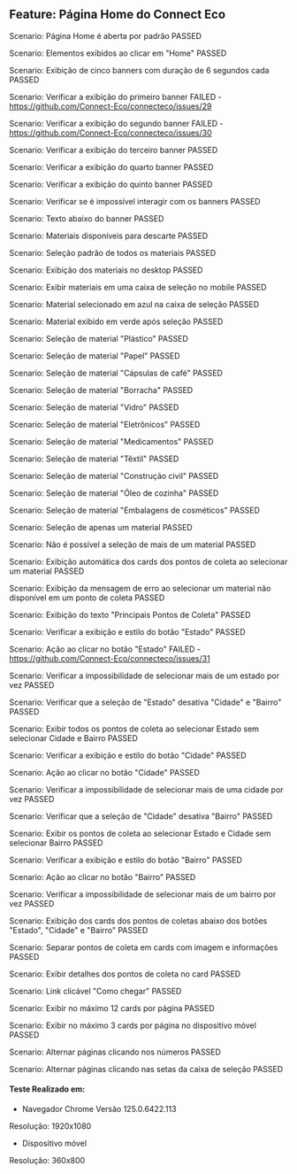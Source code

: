 ## Feature: Página Home do Connect Eco
Scenario: Página Home é aberta por padrão PASSED

Scenario: Elementos exibidos ao clicar em "Home" PASSED

Scenario: Exibição de cinco banners com duração de 6 segundos cada PASSED

Scenario: Verificar a exibição do primeiro banner FAILED - https://github.com/Connect-Eco/connecteco/issues/29

Scenario: Verificar a exibição do segundo banner FAILED - https://github.com/Connect-Eco/connecteco/issues/30

Scenario: Verificar a exibição do terceiro banner PASSED

Scenario: Verificar a exibição do quarto banner PASSED

Scenario: Verificar a exibição do quinto banner PASSED

Scenario: Verificar se é impossível interagir com os banners PASSED

Scenario: Texto abaixo do banner PASSED

Scenario: Materiais disponíveis para descarte PASSED

Scenario: Seleção padrão de todos os materiais PASSED

Scenario: Exibição dos materiais no desktop PASSED

Scenario: Exibir materiais em uma caixa de seleção no mobile PASSED

Scenario: Material selecionado em azul na caixa de seleção PASSED

Scenario: Material exibido em verde após seleção PASSED

Scenario: Seleção de material "Plástico" PASSED

Scenario: Seleção de material "Papel" PASSED

Scenario: Seleção de material "Cápsulas de café" PASSED

Scenario: Seleção de material "Borracha" PASSED

Scenario: Seleção de material "Vidro" PASSED

Scenario: Seleção de material "Eletrônicos" PASSED

Scenario: Seleção de material "Medicamentos" PASSED

Scenario: Seleção de material "Têxtil" PASSED

Scenario: Seleção de material "Construção civil" PASSED

Scenario: Seleção de material "Óleo de cozinha" PASSED

Scenario: Seleção de material "Embalagens de cosméticos" PASSED

Scenario: Seleção de apenas um material PASSED

Scenario: Não é possível a seleção de mais de um material PASSED

Scenario: Exibição automática dos cards dos pontos de coleta ao selecionar um material PASSED

Scenario: Exibição da mensagem de erro ao selecionar um material não disponível em um ponto de coleta PASSED

Scenario: Exibição do texto "Principais Pontos de Coleta" PASSED  
  
Scenario: Verificar a exibição e estilo do botão "Estado" PASSED

Scenario: Ação ao clicar no botão "Estado" FAILED - https://github.com/Connect-Eco/connecteco/issues/31

Scenario: Verificar a impossibilidade de selecionar mais de um estado por vez PASSED

Scenario: Verificar que a seleção de "Estado" desativa "Cidade" e "Bairro" PASSED

Scenario: Exibir todos os pontos de coleta ao selecionar Estado sem selecionar Cidade e Bairro PASSED

Scenario: Verificar a exibição e estilo do botão "Cidade" PASSED

Scenario: Ação ao clicar no botão "Cidade" PASSED

Scenario: Verificar a impossibilidade de selecionar mais de uma cidade por vez PASSED

Scenario: Verificar que a seleção de "Cidade" desativa "Bairro" PASSED

Scenario: Exibir os pontos de coleta ao selecionar Estado e Cidade sem selecionar Bairro PASSED

Scenario: Verificar a exibição e estilo do botão "Bairro" PASSED

Scenario: Ação ao clicar no botão "Bairro" PASSED

Scenario: Verificar a impossibilidade de selecionar mais de um bairro por vez PASSED

Scenario: Exibição dos cards dos pontos de coletas abaixo dos botões "Estado", "Cidade" e "Bairro" PASSED

Scenario: Separar pontos de coleta em cards com imagem e informações PASSED

Scenario: Exibir detalhes dos pontos de coleta no card PASSED

Scenario: Link clicável "Como chegar" PASSED

Scenario: Exibir no máximo 12 cards por página PASSED

Scenario: Exibir no máximo 3 cards por página no dispositivo móvel PASSED

Scenario: Alternar páginas clicando nos números PASSED

Scenario: Alternar páginas clicando nas setas da caixa de seleção PASSED

#### Teste Realizado em:
  - Navegador Chrome Versão 125.0.6422.113

  Resolução: 1920x1080

  - Dispositivo móvel
  
  Resolução: 360x800
